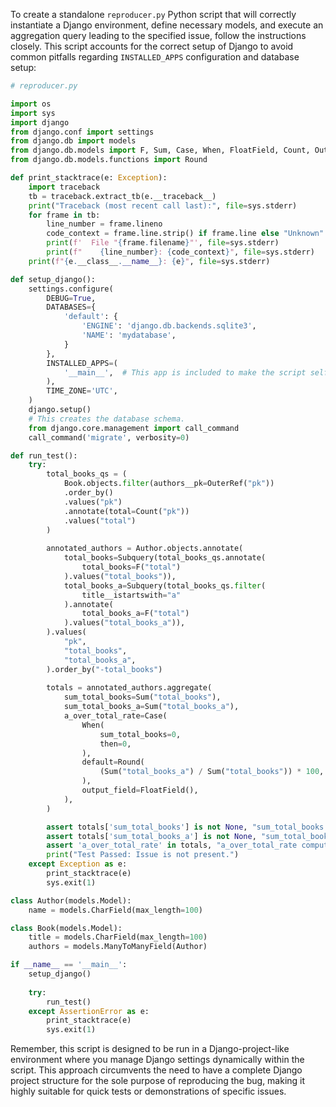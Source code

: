 To create a standalone `reproducer.py` Python script that will correctly instantiate a Django environment, define necessary models, and execute an aggregation query leading to the specified issue, follow the instructions closely. This script accounts for the correct setup of Django to avoid common pitfalls regarding `INSTALLED_APPS` configuration and database setup:

```python
# reproducer.py

import os
import sys
import django
from django.conf import settings
from django.db import models
from django.db.models import F, Sum, Case, When, FloatField, Count, OuterRef, Subquery
from django.db.models.functions import Round

def print_stacktrace(e: Exception):
    import traceback
    tb = traceback.extract_tb(e.__traceback__)
    print("Traceback (most recent call last):", file=sys.stderr)
    for frame in tb:
        line_number = frame.lineno
        code_context = frame.line.strip() if frame.line else "Unknown"
        print(f'  File "{frame.filename}"', file=sys.stderr)
        print(f"    {line_number}: {code_context}", file=sys.stderr)
    print(f"{e.__class__.__name__}: {e}", file=sys.stderr)

def setup_django():
    settings.configure(
        DEBUG=True,
        DATABASES={
            'default': {
                'ENGINE': 'django.db.backends.sqlite3',
                'NAME': 'mydatabase',
            }
        },
        INSTALLED_APPS=(
            '__main__',  # This app is included to make the script self-contained
        ),
        TIME_ZONE='UTC',
    )
    django.setup()
    # This creates the database schema.
    from django.core.management import call_command
    call_command('migrate', verbosity=0)

def run_test():
    try:
        total_books_qs = (
            Book.objects.filter(authors__pk=OuterRef("pk"))
            .order_by()
            .values("pk")
            .annotate(total=Count("pk"))
            .values("total")
        )
        
        annotated_authors = Author.objects.annotate(
            total_books=Subquery(total_books_qs.annotate(
                total_books=F("total")
            ).values("total_books")),
            total_books_a=Subquery(total_books_qs.filter(
                title__istartswith="a"
            ).annotate(
                total_books_a=F("total")
            ).values("total_books_a")),
        ).values(
            "pk",
            "total_books",
            "total_books_a",
        ).order_by("-total_books")
        
        totals = annotated_authors.aggregate(
            sum_total_books=Sum("total_books"),
            sum_total_books_a=Sum("total_books_a"),
            a_over_total_rate=Case(
                When(
                    sum_total_books=0,
                    then=0,
                ),
                default=Round(
                    (Sum("total_books_a") / Sum("total_books")) * 100, 2
                ),
                output_field=FloatField(),
            ),
        )

        assert totals['sum_total_books'] is not None, "sum_total_books is None"
        assert totals['sum_total_books_a'] is not None, "sum_total_books_a is None"
        assert 'a_over_total_rate' in totals, "a_over_total_rate computation failed"
        print("Test Passed: Issue is not present.")
    except Exception as e:
        print_stacktrace(e)
        sys.exit(1)

class Author(models.Model):
    name = models.CharField(max_length=100)

class Book(models.Model):
    title = models.CharField(max_length=100)
    authors = models.ManyToManyField(Author)

if __name__ == '__main__':
    setup_django()
    
    try:
        run_test()
    except AssertionError as e:
        print_stacktrace(e)
        sys.exit(1)
```

Remember, this script is designed to be run in a Django-project-like environment where you manage Django settings dynamically within the script. This approach circumvents the need to have a complete Django project structure for the sole purpose of reproducing the bug, making it highly suitable for quick tests or demonstrations of specific issues.